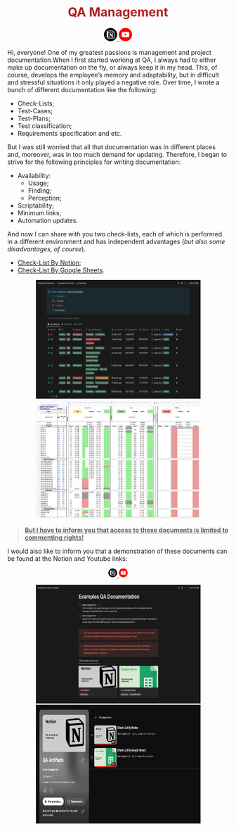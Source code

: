 <h1
    align = "center"
    style = "color:FireBrick">
    QA Management
</h1>

<p align = "center">
<a
href = "https://msgrigorovich.notion.site/Examples-QA-Documentation-0a0364079ea8475f9f5e0abfe7ffb5a7?pvs=4">
<img width="30" height="30" src="https://github.com/msgrigorovich/QA/blob/main/README_PICTURES/NotionIcon.png?raw=true">
</a>
<a
href = "https://www.youtube.com/playlist?list=PLx-SIa_GsuSM37wGE4W73P1BdUEONdCP8">
<img width="30" height="30" src="https://github.com/msgrigorovich/msgrigorovich/blob/main/README_PICTURES/YoutubeIcon.png?raw=true">
</a>
</p>

Hi, everyone! One of my greatest passions is management and project documentation.When I first started working at QA, I always had to either make up documentation on the fly, or always keep it in my head. This, of course, develops the employee’s memory and adaptability, but in difficult and stressful situations it only played a negative role.
Over time, I wrote a bunch of different documentation like the following:
* Check-Lists;
* Test-Cases; 
* Test-Plans; 
* Test classification; 
* Requirements specification and etc.

But I was still worried that all that documentation was in different places and, moreover, was in too much demand for updating. Therefore, I began to strive for the following principles for writing documentation:
* Availability: 
  * Usage; 
  * Finding; 
  * Perception; 
* Scriptability; 
* Minimum links; 
* Automation updates. 

And now I can share with you two check-lists, each of which is performed in a different environment and has independent advantages (_but also some disadvantages, of course_).

* [Check-List By Notion](https://msgrigorovich.notion.site/By-Notion-404a26c581ad4ec8aab10e5b8e7e6399?pvs=4); 
* [Check-List By Google Sheets](https://docs.google.com/spreadsheets/d/1twi5y0b1nJ8GebSvn0_-9T8_YvOP_WkV/edit#gid=1007228740).

<p align = "center">
<a
href = "https://msgrigorovich.notion.site/By-Notion-404a26c581ad4ec8aab10e5b8e7e6399?pvs=4">
<img width="375" height="270" src="https://github.com/msgrigorovich/QA/blob/main/README_PICTURES/CheckListByNotion.jpg?raw=true">
</a>
<a
href = "https://docs.google.com/spreadsheets/d/1twi5y0b1nJ8GebSvn0_-9T8_YvOP_WkV/edit#gid=1007228740">
<img width="375" height="270" src="https://github.com/msgrigorovich/QA/blob/main/README_PICTURES/CheckListByGoogle.jpg?raw=true">
</a>
</p>

><u><b>But I have to inform you that access to these documents is limited to commenting rights!</b></u>

I would also like to inform you that a demonstration of these documents can be found at the Notion and Youtube links:

<p align = "center">
<a
href = "https://msgrigorovich.notion.site/Examples-QA-Documentation-0a0364079ea8475f9f5e0abfe7ffb5a7?pvs=4">
<img width="20" height="20" src="https://github.com/msgrigorovich/QA/blob/main/README_PICTURES/NotionIcon.png?raw=true">
</a>
<a
href = "https://www.youtube.com/playlist?list=PLx-SIa_GsuSM37wGE4W73P1BdUEONdCP8">
<img width="20" height="20" src="https://github.com/msgrigorovich/msgrigorovich/blob/main/README_PICTURES/YoutubeIcon.png?raw=true">
</a>
</p>

<p align = "center">
<img width="375" height="270" src="https://github.com/msgrigorovich/QA/blob/main/README_PICTURES/NotionDoc.jpg?raw=true">
<img width="375" height="270" src="https://github.com/msgrigorovich/QA/blob/main/README_PICTURES/YoutubePlaylist.jpg?raw=true">
</p>